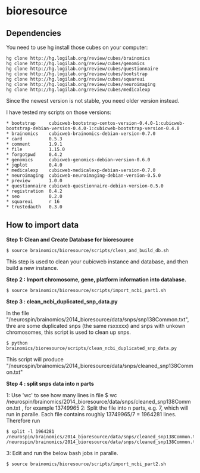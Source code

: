 bioresource
===========

Dependencies
------------

You need to use hg install those cubes on your computer:

```
hg clone http://hg.logilab.org/review/cubes/brainomics
hg clone http://hg.logilab.org/review/cubes/genomics
hg clone http://hg.logilab.org/review/cubes/questionnaire
hg clone http://hg.logilab.org/review/cubes/bootstrap
hg clone http://hg.logilab.org/review/cubes/squareui
hg clone http://hg.logilab.org/review/cubes/neuroimaging
hg clone http://hg.logilab.org/review/cubes/medicalexp
```

Since the newest version is not stable, you need older version instead.

I have tested my scripts on those versions:

```
* bootstrap     cubicweb-bootstrap-centos-version-0.4.0-1:cubicweb-bootstrap-debian-version-0.4.0-1:cubicweb-bootstrap-version-0.4.0
* brainomics    cubicweb-brainomics-debian-version-0.7.0
* card          0.5.3
* comment       1.9.1
* file          1.15.0
* forgotpwd     0.4.2
* genomics      cubicweb-genomics-debian-version-0.6.0
* jqplot        0.4.0
* medicalexp    cubicweb-medicalexp-debian-version-0.7.0
* neuroimaging  cubicweb-neuroimaging-debian-version-0.5.0
* preview       1.0.0
* questionnaire cubicweb-questionnaire-debian-version-0.5.0
* registration  0.4.2
* seo           0.2.0
* squareui      r 16
* trustedauth   0.3.0
```

How to import data
------------------

__Step 1: Clean and Create Database for bioresource__

```
$ source brainomics/bioresource/scripts/clean_and_build_db.sh
```

This step is used to clean your cubicweb instance and database, and then build a new instance.

__Step 2 : Import chromosome, gene, platform information into database.__

```
$ source brainomics/bioresource/scripts/import_ncbi_part1.sh
```

__Step 3 : clean_ncbi_duplicated_snp_data.py__

In the file "/neurospin/brainomics/2014_bioresource/data/snps/snp138Common.txt",
thre are some duplicated snps (the same rsxxxxx) and snps with unkown chromosomes,
this script is used to clean up snps. 

```
$ python brainomics/bioresource/scripts/clean_ncbi_duplicated_snp_data.py
```

This script will produce "/neurospin/brainomics/2014_bioresource/data/snps/cleaned_snp138Common.txt"

__Step 4 : split snps data into n parts__

1: Use 'wc' to see how many lines in file $ wc /neurospin/brainomics/2014_bioresource/data/snps/cleaned_snp138Common.txt , for example 13749965
2: Split the file into n parts, e.g. 7, which will run in paralle. Each file contains roughly 13749965/7 = 1964281 lines. Therefore run 

```
$ split -l 1964281 /neurospin/brainomics/2014_bioresource/data/snps/cleaned_snp138Common.txt /neurospin/brainomics/2014_bioresource/data/snps/cleaned_snp138Common.txt_part_
```

3: Edit and run the below bash jobs in paralle.

```
$ source brainomics/bioresource/scripts/import_ncbi_part2.sh
```
